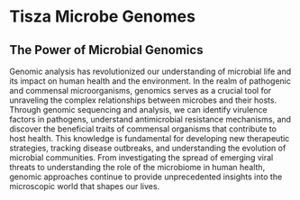 # Tisza Microbe Genomes

## The Power of Microbial Genomics

Genomic analysis has revolutionized our understanding of microbial life and its impact on human health and the environment. In the realm of pathogenic and commensal microorganisms, genomics serves as a crucial tool for unraveling the complex relationships between microbes and their hosts. Through genomic sequencing and analysis, we can identify virulence factors in pathogens, understand antimicrobial resistance mechanisms, and discover the beneficial traits of commensal organisms that contribute to host health. This knowledge is fundamental for developing new therapeutic strategies, tracking disease outbreaks, and understanding the evolution of microbial communities. From investigating the spread of emerging viral threats to understanding the role of the microbiome in human health, genomic approaches continue to provide unprecedented insights into the microscopic world that shapes our lives.
